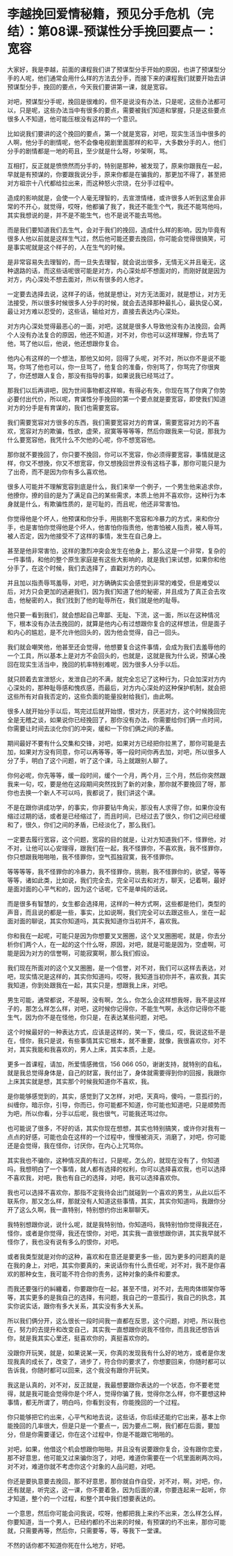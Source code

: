 # 李越挽回爱情秘籍，预见分手危机（完结）：第08课-预谋性分手挽回要点一：宽容

大家好，我是李越，前面的课程我们讲了预谋型分手开始的原因，也讲了预谋型分手的人呢，他们通常会用什么样的方法去分手，而接下来的课程我们就要开始去讲预谋型分手，挽回的要点，今天我们要讲第一课，就是宽容。

对吧，预谋型分手呢，挽回是很难的，但不是说没有办法，只是呢，这些办法都可以，只是呢，这些办法当中有很多的要点，需要被我们知道和掌握，只是这些要点很多人不知道，他可能压根没有这样的一个意识。

比如说我们要讲的这个挽回的要点，第一个就是宽容，对吧，现实生活当中很多的人啊，他分手的剧情呢，他不会像电视剧里面那样的和平，大多数分手的人，他们分手的剧情都是一地的苟且，至少就是什么呀，吵架啊，骂。

互相打，反正就是愤愤然而分手的，特别是那种，被发现了，原来你跟我在一起，早就是有预谋的，你要跟我说分手，原来你都是在骗我的，那更加不得了，甚至把对方祖宗十八代都给拉出来，而这种怒火宗烧，在分手过程中。

造成的影响就是，会使一个人毫无理智的，去宣泄情绪，或许很多人听到这里会非常的不开心，就觉得，哎呀，他都骗了我了，我还不能生个气，我还不能骂他吗，其实我想说的是，并不是不能生气，也不是说不能去骂他。

而是我们要知道我们去生气，会对于我们的挽回，造成什么样的影响，因为毕竟有很多人他以前就是这样生气过，然后他可能还要去挽回，你可能会觉得很搞笑，可是事实呢就是这个样子的，人在生气的时候。

是非常容易失去理智的，而一旦失去理智，就会说出很多，无情无义并且毫无，这种退路的话，而这些话呢很可能是对方，内心深处却不想面对的，而刚好就是因为对方，内心深处不想去面对，所以有很多的人他才。

一定要去选择去说，这样子的话，他就是想让，对方无法面对，就是想让，对方无法接受，所以很多时候很多人分手的时候，就会去选择那种最扎心，最执促心窝，最让对方难以忍受的，这些话，输给对方，直接去表达内心深处。

对方内心深处觉得最恶心的一面，对吧，这就是很多人导致他没有办法挽回，会两个人没有办法复合的原因，他还不知道，对不对，你也可以这样理解，你去骂了他，骂了他以后，他说，他还想跟你复合。

他内心有这样的一个想法，那他又如何，回得了头呢，对不对，所以你不是说不能骂，你骂了他也可以，你一旦骂了，他复合的准备，你别骂了，你骂完了你很爽了，你还想跟人复合，那没有指导的事，如果说我已经骂过了。

那我们以后再讲吧，因为世间事物都这样嘛，有得必有失，你现在骂了你爽了你势必要付出代价，所以呢，育谋性分手挽回的第一个要点就是要宽容，即使我们知道对方的分手是有育谋的，我们也需要宽容。

我们需要宽容对方很多的东西，我们需要宽容对方的育谋，需要宽容对方的不喜欢，宽容对方的欺骗，性欲，虚荣，寂寞等等等等，然后你跟我来一句说，那我为什么要宽容他，我凭什么不欠他的心呢，你不想宽容他。

那你就不要挽回了，你只要不挽回，你可以不宽容，你必须得要宽容，事情就是这样，你又不想挽，你又不想宽容，你又想挽回世界没有这档子事，那你可能只是为了出奇，而不是因为你有多么喜欢他。

很多人可能并不理解宽容到底是什么，我们来举一个例子，一个男生他来追求你，他撩你，撩的目的是为了满足自己的某些需求，本质上他并不喜欢你，这种行为本身就是什么，有欺骗性质的，是可耻的，而且呢，他还非常害怕。

你觉得他是个坏人，他预谋和你分手，用挑剔不宽容和冷暴力的方式，来和你分手，也是害怕你觉得他是个坏人，他害怕你指责他，他害怕被人指责，被人辱骂，被人否定，因为他接受不了这样的事情，发生在自己身上。

甚至是他非常害怕，这样的激烈冲突会发生在他身上，那么这是一个非常，复杂的一件事情，和他的整个原生家庭是有这些大影响的，就是我们来试想，如果你和他分手了，在这个时候，我们去选择了，直戳对方的内心。

并且加以指责辱骂羞辱，对吧，对方确确实实会感觉到非常的难受，但是难受以后，对方只会更加的逃避我们，因为我们知道了他的秘密，并且成为了真正会去攻击，他秘密的人，我们找到了他的耻辱所在，我们就是他的耻辱。

他只要一看到我们，就会想起自己卑鄙、无耻、下流，这一面，所以在这种情况下，根本没有办法去挽回的，就算是他内心有过想跟你复合的这样想法，但是面子和内心的尴尬，是不允许他回头的，因为他会觉得，自己一回头。

我们就会嘲笑他，他甚至还会觉得，他想要复合这件事情，会成为我们去羞辱他的一个工具，所以基本上是对方不会回头的，也就是，这就是我为什么说，预谋心挽回在现实生活当中，挽回的机率特别难呢，因为很多人分手以后。

就只顾着去宣泄怒火，发泄自己的不满，就完全忘记了这种行为，只会加深对方内心深处的，那种耻辱感和愧疚感，而最后，对方内心深处的这种保护机制，就会把这些所有对自我否定的，这些负面的能量投射给我们，由此啊。

很多人就开始分手以后，骂完过后就开始恨，恨对方，厌恶对方，这个时候挽回完全是无稽之谈，如果说你已经挽回了，那你没有办法，你需要给你们俩一点时间，你需要让时间去淡化你们的冲突，缓和一下你们俩之间的矛盾。

期间最好不要有什么交集和交锋，对吧，如果对方已经把你拉黑了，那你可能是去加，如果对方没有同意，你可以再等等，等一段时间你再去加，对吧，所以很多人分了手，明白了这个问题，听了这个课，马上就跟别人聊了。

你何必呢，你先等等，缓一段时间，缓个一个月，两个月，三个月，然后你突然跟我来一句，哎，要是他在这段期间突然找到了新的对象，那你就不要挽回了呀，那你也去换一个新人不可以吗，我都说了，我们讲这个课。

不是在跟你讲成功学，的事实，你非要钻牛角尖，那没有人求得了你，如果你没有缩过过期的话，或者是已经缩过了，而且时间，已经过去了很久，你们之间已经缓和了，很久，你们之间的矛盾，已经淡化了，那么我们。

一定要去履行宽容，这个问题，宽容的目的就是，让对方知道我们不，怪罪他，对不对，让他可以心安理得，跟我们在一起，我不怪罪你，不喜欢我，我不怪罪你，你只想跟我啪啪啪，我不怪罪你，空气孤独寂寞，我不怪罪你。

等等等等，我不怪罪你的冷暴力，我不怪罪你，挑剔，我不怪罪你的，欲望，等等等等，诸如此类，比如说，我们完全去，完全可以去和对方，聊天，记着啊，最好是面对面的心平气和的，因为这个话呢，它不是单纯的话说。

而是很多有智慧的，女生都会选择用，这样的一种方式啊，这些都是他们，类型的声音，而且说的都是一些，事实，比如说啊，我们完全可以去跟这些人，坐在一起面对面的聊说，其实你知道吗，其实我知道你当初并不，喜欢我。

你和我在一起呢，可能只是因为你想要叉叉圈圈，这个叉叉圈圈呢，就是，你去分析你们两个人，在一起的这个什么呀，原因，对吧，就是可能是因为，空虚啊，可能是因为对方的信誉啊，可能寂寞啊，那么我们假设。

我们现在所面对的这个叉叉圈圈，是一个信誉，对不对，我们可以这样去表达，对吧，现实情况是这样的，其实你知道吗，哎呀，我知道当初你并不，喜欢我，其实我知道，你到处跟我在一起，其实只是，想跟我上床，对吧。

男生可能，通常都说，不是啊，没有啊，怎么，你怎么会这样想我呀，我不是这样子的，那怎么样怎么样，对吧，这时候你记得你，不能生气啊，永远你记得你不能生气，因为你不是在怪他，你只是，在表达某些问题，对吧。

这个时候最好的一种表达方式，应该是这样的，笑一下，傻瓜，哎，我说这些不是在，怪你，我只是说，有些事情其实它根本，就不重要，就像，我很喜欢你，对不对，其实我能和我喜欢的，男人上床，其实本质，上是。

更多一首课程，请加，所爱情感微信，156 066 050，谢谢支持，就特别的自私，就是我总觉得身体是，自己的财富，我付出了，身体就需要得到你的回报，我跟你上床其实就是想，其实那个时候我知道你不喜欢，我。

是你能够感觉到的，其实，感觉到了又怎样，对吧，天真吗，傻吗，一意孤行的，纠缠你，暗示你，引导，你而已，你可能都不知道，你可能也知道吧，只是顺势而为吧，所以你看，分手以后呢，我也很气，可能我还骂过你。

也可能说了很多，不好的话，其实你现在想想，其实也特别搞笑，或许你对我有一点点的好感，可能也会在这样的一个过程中，慢慢被消灭，消磨了，对吧，你可能还是会觉得，我在怪你，讨厌你，在内心上咒骂你。

其实我也不骗你，这种情况真的有过，只是呢，怎么的，就现在没有了，你知道吗，我想明白了一个事情，就人都有选择的权利，你可以选择喜欢我，也可以选择不喜欢我，对吧，我也有自己的选择，对吧，我可以选择喜欢你。

我也可以选择不喜欢你，那指不定我待会出门就碰到一个喜欢的男生，从此以后不联系你，那又怎么样，那就没有人知道这些事情，其实，其实你知道吗，我跟你分开了这么久啊，我一直特别，特别想约你出来聊聊天。

我特别想跟你说，说什么呢，就是我特别怕，你知道吗，我特别怕你觉得我还在，怪你，或者是你觉得，我还在恨你，对吧，其实我一直很想跟你讲，其实我早就不怪你了，我也没有说有多么的恨你，对吧。

或者我类型就是对你的这种，喜欢和在意还是要更多一些，因为更多的问题真的是在我的身上，对吧，其实你要真的，来说话你有什么责任呢，对不对，我不是你喜欢的那种女生，我可能不符合你的责务，这种对象的条件和要求。

而我还要强行的糾纏着，你要跟你在一起，甚至不惜，对不对，去用肉体绑架你等等，其实更多的是我自己的选择，有问题，我自己的一意孤行，我自己的执念，其实你说实话，跟你有多大关系，其实没有多大关系。

所以我们俩分开，这么很长一段时间我一直都在反思，这个问题，对吧，所以我也在，努力的去提升和改变自己，其实我一直想跟你说我不怪你，而且我还想告诉你，就是我其实心里还，挺喜欢你的，真挺喜欢你的。

没跟你开玩笑，就是，如果说某一天，你真的发现我有什么好的地方，或者是你发现我真的成长了，改变了，进步了，符合你的要求了，你想要回来，你随时都可以告诉我，你随时都可以回来，这个我没有跟你开玩笑。

我这是认真的，对不对，反正就是，我最想要跟你表达的一个状态，你不要老觉得，就是我可能会觉得你是个坏人，觉得你骗了我，觉得你怎么样，你不要想这种事情，都无所谓了，明白吗，你看到没有，你能挽回的一个过程。

你只能够把它约出来，心平气和地去说，这些话，你后续还能约它出来，基本上你能挽回的几率很大，但是只是一个要点一，因为要点二啊，我们都在后面，要加分，但是你需要谨记，你在这个过程中，你是不能跟它啪啪的。

对吧，如果，他借这个机会想跟你啪啪，并且没有说要跟你复合，没有跟你恋爱，那不好意思，他可能又过来骗你泡了，对吧，难道你需要在一个坑里面刷两次吗，对不对，难道你就不考虑你这个对象的人品问题，对吧。

你还是要执意要去挽回，那不好意思，那你就自作自受，对不对，啊，对吧，你，还有就是，听完这，这一课，你不要着急，因为后面的课，你要连起来一起听，你才知道，整个的一个过程，和整个其中我们想要表达的。

一个意思，然后你可能会问我说，哎呀，他都把我上来约不出来，怎么样怎么样，你要知道，当一个男人，已经约都约不出来的时候，有预谋的约不出来，那你可能就，只需要再等，然后你，只需要等，等，等我下一堂课。

不然的话你都不知道你死在什么地方，好吧。